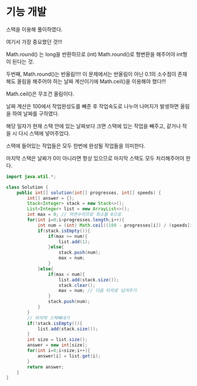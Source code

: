 # 기능 개발

스택을 이용해 풀이하였다.

여기서 가장 중요했던 것!!!

Math.round() 는 long을 반환하므로 (int) Math.round()로 형변환을 해주어야 int형이 된다는 것.

두번째, Math.round()는 반올림!!!! 이 문제에서는 반올림이 아닌 0.1의 소수점이 존재해도 올림을 해주어야 하는 날짜 계산이기에 Math.ceil()을 이용해야 했다!!!

Math.ceil()은 무조건 올림이다.

날짜 계산은 100에서 작업완성도를 빼준 후 작업속도로 나누어 나머지가 발생하면 올림을 하여 날짜를 구하였다.

해당 일자가 현재 스택 안에 있는 날짜보다 크면 스택에 있는 작업을 빼주고, 같거나 작을 시 다시 스택에 넣어주었다.

스택에 들어있는 작업들은 모두 한번에 완성될 작업들을 의미한다.

마지막 스택은 날짜가 0이 아니라면 항상 있으므로 마지막 스택도 모두 처리해주어야 한다.

```java
import java.util.*;

class Solution {
    public int[] solution(int[] progresses, int[] speeds) {
        int[] answer = {};
        Stack<Integer> stack = new Stack<>();
        List<Integer> list = new ArrayList<>();
        int max = 0; // 자연수이므로 최소를 0으로
        for(int i=0;i<progresses.length;i++){
            int num = (int) Math.ceil((100 - progresses[i]) / (speeds[i]*1.0));
            if(stack.isEmpty()){ 
                if(max >= num){
                    list.add(1);
                }else{
                    stack.push(num);
                    max = num;
                }
            }else{
                if(max < num){ 
                    list.add(stack.size());
                    stack.clear();
                    max = num; // 다음 타자로 넘겨주기
                } 
                stack.push(num);
            }
        }
        // 마지막 스택빼내기
        if(!stack.isEmpty()){
            list.add(stack.size());
        }
        int size = list.size();
        answer = new int[size];
        for(int i=0;i<size;i++){
            answer[i] = list.get(i);
        }
        return answer;
    }
}
```



